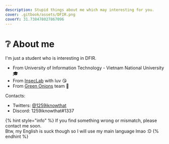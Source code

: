 ```yaml
---
description: Stupid things about me which may interesting for you.
cover: .gitbook/assets/DFIR.png
coverY: 31.738478027867096
---
```


# ❔ About me

I'm just a student who is interesting in DFIR.

* From University of Information Technology - Vietnam National University 🎓
* From [InsecLab](https://inseclab.uit.edu.vn/) with luv 😘
* From [Green Onions](https://ctftime.org/team/194346) team 🧅

Contacts:

* Twitters: [@1259iknowthat](https://twitter.com/1259iknowthat)&#x20;
* Discord: 1259iknowthat#1337

{% hint style="info" %}
If you find something wrong or mismatch, please contact me soon.\
Btw, my English is suck though so I will use my main language lmao :D
{% endhint %}

